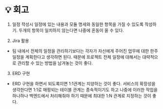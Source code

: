# 💡 회고

1. 일정 작성시 일정에 있는 내용과 모듈 명세와 동일한 항목을 가질 수 있도록 작성하기. 두개의 항목이 일치하지 않는다면 나중에 혼동이 올 수 있다.

2. Jira 활용
- 팀 내에서 전체의 일정을 관리하기보다는 각자가 자신에게 주어진 업무에 대한 한주 일정을 계획한다고 생각하면 된다. 때문에 프로젝트 전체 일정에 대해서는 대략적으로 관리할 수 있는 방법을 남겨놓는 것이 좋다.

3. ERD 구현
- ERD 구현을 하면서 되도록이면 1:1관계는 지양하는 것이 좋다. 서비스의 확장성을 생각한다면 1:1로 매핑되는 테이블 관계는 종속적이기도 하고 나중에 이러한 작업을 하나하나 백엔드에서 처리해줘야 하기 때문에 최대한 1:N 관계로 지정하는 것이 좋다.
